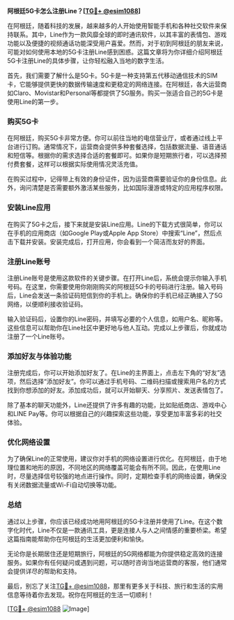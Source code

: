 **阿根廷5G卡怎么注册Line？[[TG💪+ @esim1088](https://t.me/s/esim1088)]**

在阿根廷，随着科技的发展，越来越多的人开始使用智能手机和各种社交软件来保持联系。其中，Line作为一款风靡全球的即时通讯软件，以其丰富的表情包、游戏功能以及便捷的视频通话功能深受用户喜爱。然而，对于初到阿根廷的朋友来说，可能对如何使用本地的5G卡注册Line感到困惑。这篇文章将为你详细介绍阿根廷5G卡注册Line的具体步骤，让你轻松融入当地的数字生活。

首先，我们需要了解什么是5G卡。5G卡是一种支持第五代移动通信技术的SIM卡，它能够提供更快的数据传输速度和更稳定的网络连接。在阿根廷，各大运营商如Claro、Movistar和Personal等都提供了5G服务。购买一张适合自己的5G卡是使用Line的第一步。

### **购买5G卡**

在阿根廷，购买5G卡非常方便。你可以前往当地的电信营业厅，或者通过线上平台进行订购。通常情况下，运营商会提供多种套餐选择，包括数据流量、语音通话和短信等。根据你的需求选择合适的套餐即可。如果你是短期旅行者，可以选择预付费套餐，这样可以根据实际使用情况灵活充值。

在购买过程中，记得带上有效的身份证件，因为运营商需要验证你的身份信息。此外，询问清楚是否需要额外激活某些服务，比如国际漫游或特定的应用程序权限。

### **安装Line应用**

在购买了5G卡之后，接下来就是安装Line应用。Line的下载方式很简单，你可以在手机的应用商店（如Google Play或Apple App Store）中搜索“Line”，然后点击下载并安装。安装完成后，打开应用，你会看到一个简洁而友好的界面。

### **注册Line账号**

注册Line账号是使用这款软件的关键步骤。在打开Line后，系统会提示你输入手机号码。在这里，你需要使用你刚刚购买的阿根廷5G卡的号码进行注册。输入号码后，Line会发送一条验证码短信到你的手机上。确保你的手机已经正确接入了5G网络，以便顺利接收验证码。

输入验证码后，设置你的Line密码，并填写必要的个人信息，如用户名、昵称等。这些信息可以帮助你在Line社区中更好地与他人互动。完成以上步骤后，你就成功注册了一个Line账号。

### **添加好友与体验功能**

注册完成后，你可以开始添加好友了。在Line的主界面上，点击左下角的“好友”选项，然后选择“添加好友”。你可以通过手机号码、二维码扫描或搜索用户名的方式找到你想添加的好友。添加成功后，就可以开始聊天、分享照片、发送表情包了。

除了基本的聊天功能外，Line还提供了许多有趣的功能，比如贴纸商店、游戏中心和LINE Pay等。你可以根据自己的兴趣探索这些功能，享受更加丰富多彩的社交体验。

### **优化网络设置**

为了确保Line的正常使用，建议你对手机的网络设置进行优化。在阿根廷，由于地理位置和地形的原因，不同地区的网络覆盖可能会有所不同。因此，在使用Line时，尽量选择信号较强的地点进行操作。同时，定期检查手机的网络设置，确保没有关闭数据流量或Wi-Fi自动切换等功能。

### **总结**

通过以上步骤，你应该已经成功地用阿根廷的5G卡注册并使用了Line。在这个数字化时代，Line不仅是一款通讯工具，更是连接人与人之间情感的重要桥梁。希望这篇指南能帮助你在阿根廷的生活更加便利和愉快。

无论你是长期居住还是短期旅行，阿根廷的5G网络都能为你提供稳定高效的连接服务。如果你有任何疑问或遇到问题，可以随时咨询当地运营商的客服，他们通常会提供详尽的帮助和支持。

最后，别忘了关注[TG💪+ @esim1088](https://t.me/s/esim1088)，那里有更多关于科技、旅行和生活的实用信息等待着你去发现。祝你在阿根廷的生活一切顺利！

[[TG💪+ @esim1088](https://t.me/s/esim1088) ![Image](https://i.postimg.cc/4NQfJmqS/Snipaste-2025-05-13-00-14-12.png)]